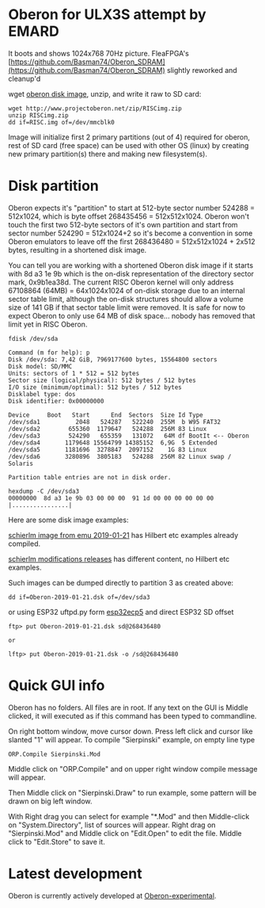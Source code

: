 # Oberon for ULX3S attempt by EMARD

It boots and shows 1024x768 70Hz picture.
FleaFPGA's
[https://github.com/Basman74/Oberon_SDRAM](https://github.com/Basman74/Oberon_SDRAM)
slightly reworked and cleanup'd

wget [oberon disk image](http://www.projectoberon.net/zip/RISCimg.zip),
unzip, and write it raw to SD card:

    wget http://www.projectoberon.net/zip/RISCimg.zip
    unzip RISCimg.zip
    dd if=RISC.img of=/dev/mmcblk0

Image will initialize first 2 primary partitions (out of 4) required for
oberon, rest of SD card (free space) can be used with
other OS (linux) by creating new primary partition(s)
there and making new filesystem(s).

# Disk partition

Oberon expects it's "partition" to start at 512-byte sector number 524288 =
512x1024, which is byte offset 268435456 = 512x512x1024. Oberon won't touch the first
two 512-byte sectors of it's own partition and start from sector number
524290 = 512x1024+2 so it's become a convention in some Oberon
emulators to leave off the first 268436480 = 512x512x1024 + 2x512 bytes,
resulting in a shortened disk image.

You can tell you are working with a shortened Oberon disk image
if it starts with 8d a3 1e 9b which is the on-disk representation of the
directory sector mark, 0x9b1ea38d. The current RISC Oberon kernel will only
address 67108864 (64MB) = 64x1024x1024 of on-disk storage due to an internal
sector table limit, although the on-disk structures should allow a volume size
of 141 GB if that sector table limit were removed. It is safe for now to expect Oberon
to only use 64 MB of disk space... nobody has removed that limit yet in RISC
Oberon.


    fdisk /dev/sda

    Command (m for help): p
    Disk /dev/sda: 7,42 GiB, 7969177600 bytes, 15564800 sectors
    Disk model: SD/MMC          
    Units: sectors of 1 * 512 = 512 bytes
    Sector size (logical/physical): 512 bytes / 512 bytes
    I/O size (minimum/optimal): 512 bytes / 512 bytes
    Disklabel type: dos
    Disk identifier: 0x00000000

    Device     Boot   Start      End  Sectors  Size Id Type
    /dev/sda1          2048   524287   522240  255M  b W95 FAT32
    /dev/sda2        655360  1179647   524288  256M 83 Linux
    /dev/sda3        524290   655359   131072   64M df BootIt <-- Oberon
    /dev/sda4       1179648 15564799 14385152  6,9G  5 Extended
    /dev/sda5       1181696  3278847  2097152    1G 83 Linux
    /dev/sda6       3280896  3805183   524288  256M 82 Linux swap / Solaris

    Partition table entries are not in disk order.

    hexdump -C /dev/sda3
    00000000  8d a3 1e 9b 03 00 00 00  91 1d 00 00 00 00 00 00  |................|

Here are some disk image examples:

[schierlm image from emu 2019-01-21](https://github.com/schierlm/oberon-risc-emu-enhanced)
has Hilbert etc examples already compiled.

[schierlm modifications releases](https://github.com/schierlm/Oberon2013Modifications)
has different content, no Hilbert etc examples.

Such images can be dumped directly to partition 3 as created above:

    dd if=Oberon-2019-01-21.dsk of=/dev/sda3

or using ESP32 uftpd.py form [esp32ecp5](https://github.com/emard/esp32ecp5)
and direct ESP32 SD offset

    ftp> put Oberon-2019-01-21.dsk sd@268436480

    or

    lftp> put Oberon-2019-01-21.dsk -o /sd@268436480

# Quick GUI info

Oberon has no folders. All files are in root.
If any text on the GUI is Middle clicked, it will
executed as if this command has been typed to commandline.

On right bottom window, move cursor down.
Press left click and cursor like slanted "1" will appear.
To compile "Sierpinski" example, on empty line type

    ORP.Compile Sierpinski.Mod

Middle click on "ORP.Compile" and on upper right window
compile message will appear.

Then Middle click on "Sierpinski.Draw" to run example, some
pattern will be drawn on big left window.

With Right drag you can select for example "*.Mod"
and then Middle-click on "System.Directory", list of sources
will appear. Right drag on "Sierpinski.Mod" and Middle click
on "Edit.Open" to edit the file. Middle click to "Edit.Store"
to save it.

# Latest development

Oberon is currently actively developed at
[Oberon-experimental](https://github.com/andreaspirklbauer/Oberon-experimental).

